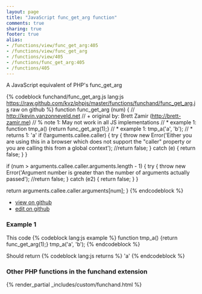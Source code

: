 ```yaml
---
layout: page
title: "JavaScript func_get_arg function"
comments: true
sharing: true
footer: true
alias:
- /functions/view/func_get_arg:405
- /functions/view/func_get_arg
- /functions/view/405
- /functions/func_get_arg:405
- /functions/405
---
```

<!-- Generated by Rakefile:build -->
A JavaScript equivalent of PHP's func_get_arg

{% codeblock funchand/func_get_arg.js lang:js https://raw.github.com/kvz/phpjs/master/functions/funchand/func_get_arg.js raw on github %}
function func_get_arg (num) {
  // http://kevin.vanzonneveld.net
  // +   original by: Brett Zamir (http://brett-zamir.me)
  // %        note 1: May not work in all JS implementations
  // *     example 1: function tmp_a() {return func_get_arg(1);}
  // *     example 1: tmp_a('a', 'b');
  // *     returns 1: 'a'
  if (!arguments.callee.caller) {
    try {
      throw new Error('Either you are using this in a browser which does not support the "caller" property or you are calling this from a global context');
      //return false;
    } catch (e) {
      return false;
    }
  }

  if (num > arguments.callee.caller.arguments.length - 1) {
    try {
      throw new Error('Argument number is greater than the number of arguments actually passed');
      //return false;
    } catch (e2) {
      return false;
    }
  }

  return arguments.callee.caller.arguments[num];
}
{% endcodeblock %}

 - [view on github](https://github.com/kvz/phpjs/blob/master/functions/funchand/func_get_arg.js)
 - [edit on github](https://github.com/kvz/phpjs/edit/master/functions/funchand/func_get_arg.js)

### Example 1
This code
{% codeblock lang:js example %}
function tmp_a() {return func_get_arg(1);}
tmp_a('a', 'b');
{% endcodeblock %}

Should return
{% codeblock lang:js returns %}
'a'
{% endcodeblock %}


### Other PHP functions in the funchand extension
{% render_partial _includes/custom/funchand.html %}
